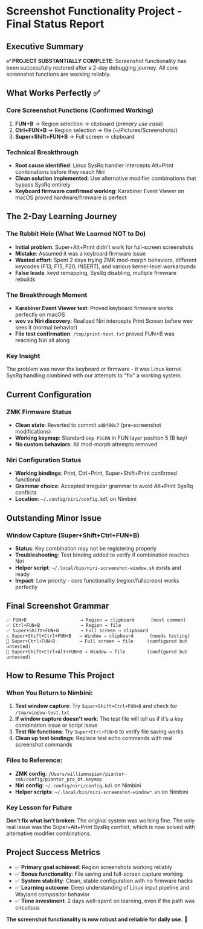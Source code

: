 # Screenshot Functionality Project - Final Status Report

## Executive Summary

**✅ PROJECT SUBSTANTIALLY COMPLETE**: Screenshot functionality has been successfully restored after a 2-day debugging journey. All core screenshot functions are working reliably.

## What Works Perfectly ✅

### **Core Screenshot Functions (Confirmed Working)**
1. **FUN+B** → Region selection → clipboard *(primary use case)*
2. **Ctrl+FUN+B** → Region selection → file (~/Pictures/Screenshots/)
3. **Super+Shift+FUN+B** → Full screen → clipboard

### **Technical Breakthrough**
- **Root cause identified**: Linux SysRq handler intercepts Alt+Print combinations before they reach Niri
- **Clean solution implemented**: Use alternative modifier combinations that bypass SysRq entirely
- **Keyboard firmware confirmed working**: Karabiner Event Viewer on macOS proved hardware/firmware is perfect

## The 2-Day Learning Journey

### **The Rabbit Hole (What We Learned NOT to Do)**
- **Initial problem**: Super+Alt+Print didn't work for full-screen screenshots
- **Mistake**: Assumed it was a keyboard firmware issue
- **Wasted effort**: Spent 2 days trying ZMK mod-morph behaviors, different keycodes (F13, F15, F20, INSERT), and various kernel-level workarounds
- **False leads**: keyd remapping, SysRq disabling, multiple firmware rebuilds

### **The Breakthrough Moment**
- **Karabiner Event Viewer test**: Proved keyboard firmware works perfectly on macOS
- **wev vs Niri discovery**: Realized Niri intercepts Print Screen before wev sees it (normal behavior)
- **File test confirmation**: `/tmp/print-test.txt` proved FUN+B was reaching Niri all along

### **Key Insight**
The problem was never the keyboard or firmware - it was Linux kernel SysRq handling combined with our attempts to "fix" a working system.

## Current Configuration

### **ZMK Firmware Status**
- **Clean state**: Reverted to commit `ad8f80c7` (pre-screenshot modifications)
- **Working keymap**: Standard `&kp PSCRN` in FUN layer position 5 (B key)
- **No custom behaviors**: All mod-morph attempts removed

### **Niri Configuration Status**
- **Working bindings**: Print, Ctrl+Print, Super+Shift+Print confirmed functional
- **Grammar choice**: Accepted irregular grammar to avoid Alt+Print SysRq conflicts
- **Location**: `~/.config/niri/config.kdl` on Nimbini

## Outstanding Minor Issue

### **Window Capture (Super+Shift+Ctrl+FUN+B)**
- **Status**: Key combination may not be registering properly
- **Troubleshooting**: Test binding added to verify if combination reaches Niri
- **Helper script**: `~/.local/bin/niri-screenshot-window.sh` exists and ready
- **Impact**: Low priority - core functionality (region/fullscreen) works perfectly

## Final Screenshot Grammar

```
✅ FUN+B                    → Region → clipboard      (most common)
✅ Ctrl+FUN+B               → Region → file
✅ Super+Shift+FUN+B        → Full screen → clipboard
⚠️ Super+Shift+Ctrl+FUN+B   → Window → clipboard      (needs testing)
📝 Super+Ctrl+FUN+B         → Full screen → file     (configured but untested)
📝 Super+Shift+Ctrl+Alt+FUN+B → Window → file        (configured but untested)
```

## How to Resume This Project

### **When You Return to Nimbini:**

1. **Test window capture**: Try `Super+Shift+Ctrl+FUN+B` and check for `/tmp/window-test.txt`
2. **If window capture doesn't work**: The test file will tell us if it's a key combination issue or script issue
3. **Test file functions**: Try `Super+Ctrl+FUN+B` to verify file saving works
4. **Clean up test bindings**: Replace test echo commands with real screenshot commands

### **Files to Reference:**
- **ZMK config**: `/Users/williamnapier/piantor-zmk/config/piantor_pro_bt.keymap`
- **Niri config**: `~/.config/niri/config.kdl` on Nimbini
- **Helper scripts**: `~/.local/bin/niri-screenshot-window*.sh` on Nimbini

### **Key Lesson for Future**
**Don't fix what isn't broken**: The original system was working fine. The only real issue was the Super+Alt+Print SysRq conflict, which is now solved with alternative modifier combinations.

## Project Success Metrics

- ✅ **Primary goal achieved**: Region screenshots working reliably
- ✅ **Bonus functionality**: File saving and full-screen capture working
- ✅ **System stability**: Clean, stable configuration with no firmware hacks
- ✅ **Learning outcome**: Deep understanding of Linux input pipeline and Wayland compositor behavior
- ✅ **Time investment**: 2 days well-spent on learning, even if the path was circuitous

**The screenshot functionality is now robust and reliable for daily use.** 🎯
